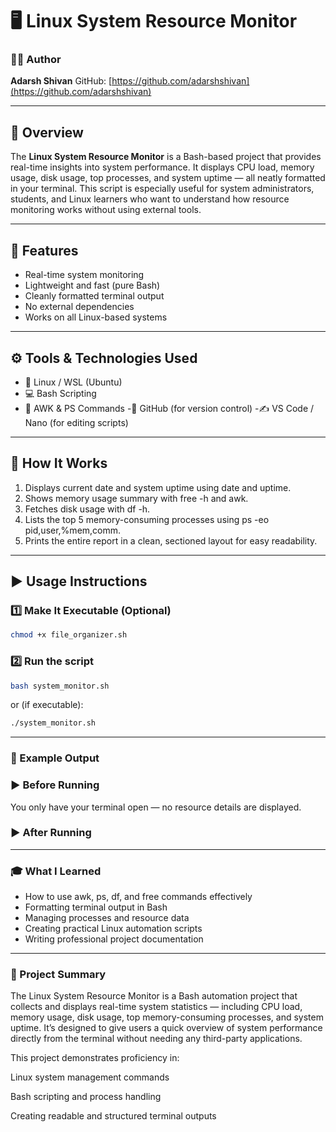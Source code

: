 # 🖥️ Linux System Resource Monitor

### 👨‍💻 Author
**Adarsh Shivan**
GitHub: [https://github.com/adarshshivan](https://github.com/adarshshivan)

---

## 📘 Overview
The **Linux System Resource Monitor** is a Bash-based project that provides real-time insights into system performance.
It displays CPU load, memory usage, disk usage, top processes, and system uptime — all neatly formatted in your terminal.
This script is especially useful for system administrators, students, and Linux learners who want to understand how resource monitoring works without using external tools.

---

## 🧰 Features
- Real-time system monitoring
- Lightweight and fast (pure Bash)
- Cleanly formatted terminal output
- No external dependencies
- Works on all Linux-based systems

---

## ⚙️ Tools & Technologies Used
- 🐧 Linux / WSL (Ubuntu)
- 💻 Bash Scripting
- 🧮 AWK & PS Commands
-🧾 GitHub (for version control)
-✍️ VS Code / Nano (for editing scripts)

---

## 🧩 How It Works
1. Displays current date and system uptime using date and uptime.
2. Shows memory usage summary with free -h and awk.
3. Fetches disk usage with df -h.
4. Lists the top 5 memory-consuming processes using ps -eo pid,user,%mem,comm.
5. Prints the entire report in a clean, sectioned layout for easy readability.

---

## ▶️ Usage Instructions

### 1️⃣ Make It Executable (Optional)
```bash
chmod +x file_organizer.sh
```

### 2️⃣ Run the script
```bash
bash system_monitor.sh
```

or (if executable):

```bash
./system_monitor.sh
```

---

### 📂 Example Output


### ▶️ Before Running
You only have your terminal open — no resource details are displayed.

### ▶️ After Running

---

### 🎓 What I Learned

- How to use awk, ps, df, and free commands effectively
- Formatting terminal output in Bash
- Managing processes and resource data
- Creating practical Linux automation scripts
- Writing professional project documentation

---

### 🧠 Project Summary

The Linux System Resource Monitor is a Bash automation project that collects and displays real-time system statistics — including CPU load, memory usage, disk usage, top memory-consuming processes, and system uptime.
It’s designed to give users a quick overview of system performance directly from the terminal without needing any third-party applications.

This project demonstrates proficiency in:

Linux system management commands

Bash scripting and process handling

Creating readable and structured terminal outputs
